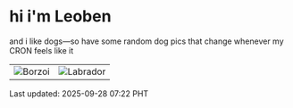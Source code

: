 # hi i'm Leoben

and i like dogs—so have some random dog pics that change whenever my CRON feels like it

|  |  |
|--------|----------|
| ![Borzoi](https://random-dog-vercel.vercel.app/api/random-borzoi?v=1759015363) | ![Labrador](https://random-dog-vercel.vercel.app/api/random-labrador?v=1759015363) |

Last updated: 2025-09-28 07:22 PHT
